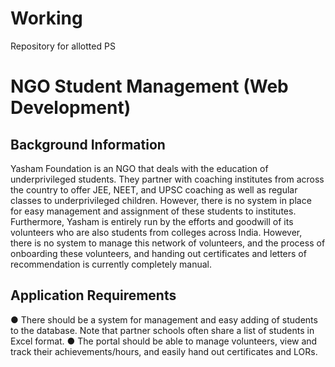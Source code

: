 # Working
Repository for allotted PS
# NGO Student Management (Web Development)
## Background Information
Yasham Foundation is an NGO that deals with the education of
underprivileged students. They partner with coaching institutes from
across the country to offer JEE, NEET, and UPSC coaching as well as regular
classes to underprivileged children. However, there is no system in place
for easy management and assignment of these students to institutes.<br/>
Furthermore, Yasham is entirely run by the efforts and goodwill of its
volunteers who are also students from colleges across India. However,
there is no system to manage this network of volunteers, and the process
of onboarding these volunteers, and handing out certificates and letters of
recommendation is currently completely manual.
## Application Requirements
● There should be a system for management and easy adding of
students to the database. Note that partner schools often share a list
of students in Excel format.
● The portal should be able to manage volunteers, view and track their
achievements/hours, and easily hand out certificates and LORs.